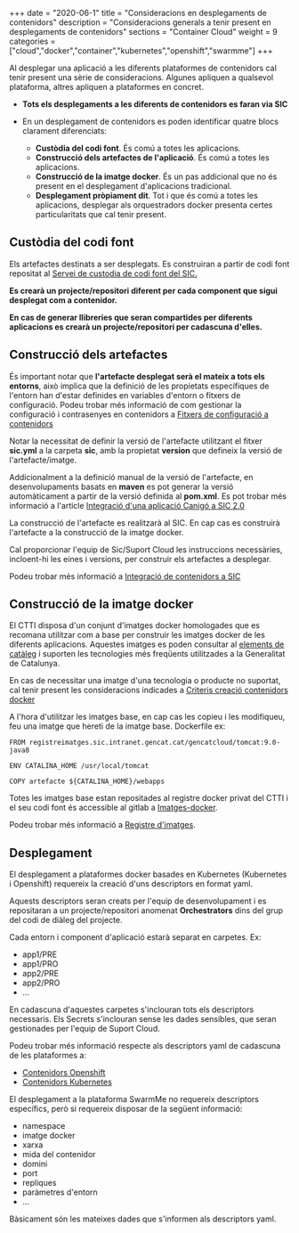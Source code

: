 +++
date        = "2020-06-1"
title       = "Consideracions en desplegaments de contenidors"
description = "Consideracions generals a tenir present en desplegaments de contenidors"
sections    = "Container Cloud"
weight      = 9
categories  = ["cloud","docker","container","kubernetes","openshift","swarmme"]
+++

Al desplegar una aplicació a les diferents plataformes de contenidors cal tenir present una sèrie de consideracions.
Algunes apliquen a qualsevol plataforma, altres apliquen a plataformes en concret.

- **Tots els desplegaments a les diferents de contenidors es faran via SIC**
- En un desplegament de contenidors es poden identificar quatre blocs clarament diferenciats:

  - **Custòdia del codi font**. És comú a totes les aplicacions.
  - **Construcció dels artefactes de l'aplicació**. És comú a totes les aplicacions.
  - **Construcció de la imatge docker**. És un pas addicional que no és present en el desplegament d'aplicacions tradicional.
  - **Desplegament pròpiament dit**. Tot i que és comú a totes les aplicacions, desplegar als orquestradors docker presenta certes particularitats que cal tenir present.

## Custòdia del codi font

Els artefactes destinats a ser desplegats. Es construiran a partir de codi font repositat al [Servei de custodia de codi font del SIC.](https://canigo.ctti.gencat.cat/sic-serveis/scm/)

**Es crearà un projecte/repositori diferent per cada component que sigui desplegat com a contenidor.**

**En cas de generar llibreries que seran compartides per diferents aplicacions es crearà un projecte/repositori per cadascuna d'elles.**

## Construcció dels artefactes

És important notar que **l'artefacte desplegat serà el mateix a tots els entorns**, això implica que la definició de les propietats específiques de l'entorn han d'estar definides en variables d'entorn o fitxers de configuració.
Podeu trobar més informació de com gestionar la configuració i contrasenyes en contenidors a  [Fitxers de configuració a contenidors](https://canigo.ctti.gencat.cat/cloud-caas/configuracio-contenidors/)

Notar la necessitat de definir la versió de l'artefacte utilitzant el fitxer **sic.yml** a la carpeta **sic**, amb la propietat **version** que defineix la versió de l'artefacte/imatge.

Addicionalment a la definició manual de la versió de l'artefacte, en desenvolupaments basats en **maven** es pot generar la versió automàticament a partir de la versió definida al **pom.xml**. Es pot trobar més informació a l'article [Integració d'una aplicació Canigó a SIC 2.0](https://canigo.ctti.gencat.cat/howtos/2017-12-howto-integracio_canigo_sic/)

La construcció de l'artefacte es realitzarà al SIC. En cap cas es construirà l'artefacte a la construcció de la imatge docker.

Cal proporcionar l'equip de Sic/Suport Cloud les instruccions necessàries, incloent-hi les eines i versions, per construir els artefactes a desplegar.

Podeu trobar més informació a [Integració de contenidors a SIC](https://canigo.ctti.gencat.cat/cloud-caas/integracio-contenidors-sic/)

## Construcció de la imatge docker

El CTTI disposa d'un conjunt d'imatges docker homologades que es recomana utilitzar com a base per construir les imatges docker de les diferents aplicacions.
Aquestes imatges es poden consultar al [elements de catàleg](https://canigo.ctti.gencat.cat/cloud-caas/cataleg-contenidors/) i suporten les tecnologies més freqüents utilitzades a la Generalitat de Catalunya.

En cas de necessitar una imatge d'una tecnologia o producte no suportat, cal tenir present les consideracions indicades a [Criteris creació contenidors docker](https://canigo.ctti.gencat.cat/cloud-caas/dockerImages/)

A l'hora d'utilitzar les imatges base, en cap cas les copieu i les modifiqueu, feu una imatge que hereti de la imatge base. Dockerfile ex:

```
FROM registreimatges.sic.intranet.gencat.cat/gencatcloud/tomcat:9.0-java8

ENV CATALINA_HOME /usr/local/tomcat

COPY artefacte ${CATALINA_HOME}/webapps
```

Totes les imatges base estan repositades al registre docker privat del CTTI i el seu codi font és accessible al gitlab a [Imatges-docker](https://git.intranet.gencat.cat/3048-intern/imatges-docker).

Podeu trobar més informació a [Registre d'imatges](https://canigo.ctti.gencat.cat/sic30-serveis/registre-imatges/).

## Desplegament

El desplegament a plataformes docker basades en Kubernetes (Kubernetes i Openshift) requereix la creació d'uns descriptors en format yaml.

Aquests descriptors seran creats per l'equip de desenvolupament i es repositaran a un projecte/repositori anomenat **Orchestrators** dins del grup del codi de diàleg del projecte.

Cada entorn i component d'aplicació estarà separat en carpetes. Ex:

- app1/PRE
- app1/PRO
- app2/PRE
- app2/PRO
- ...

En cadascuna d'aquestes carpetes s'inclouran tots els descriptors necessaris.
Els Secrets s'inclouran sense les dades sensibles, que seran gestionades per l'equip de Suport Cloud.

Podeu trobar més informació respecte als descriptors yaml de cadascuna de les plataformes a:

- [Contenidors Openshift](https://canigo.ctti.gencat.cat/cloud-caas/contenidors_openshift/)
- [Contenidors Kubernetes](https://canigo.ctti.gencat.cat/cloud-caas/contenidors_kubernetes/)

El desplegament a la plataforma SwarmMe no requereix descriptors específics, però si requereix disposar de la següent informació:

- namespace
- imatge docker
- xarxa
- mida del contenidor
- domini
- port
- repliques
- paràmetres d'entorn
- ...

Bàsicament són les mateixes dades que s'informen als descriptors yaml.
